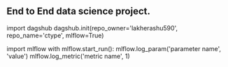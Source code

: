 ## End to End data science project.

import dagshub
dagshub.init(repo_owner='lakherashu590', repo_name='ctype', mlflow=True)

import mlflow
with mlflow.start_run():
  mlflow.log_param('parameter name', 'value')
  mlflow.log_metric('metric name', 1)